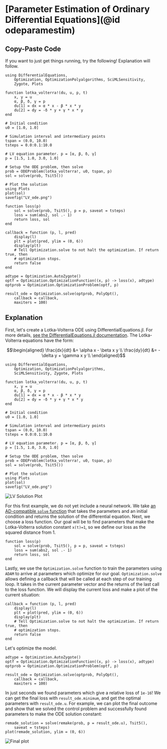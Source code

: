 # [Parameter Estimation of Ordinary Differential Equations](@id odeparamestim)

## Copy-Paste Code

If you want to just get things running, try the following! Explanation will
follow.

```@example optode_cp
using DifferentialEquations,
    Optimization, OptimizationPolyalgorithms, SciMLSensitivity,
    Zygote, Plots

function lotka_volterra!(du, u, p, t)
    x, y = u
    α, β, δ, γ = p
    du[1] = dx = α * x - β * x * y
    du[2] = dy = -δ * y + γ * x * y
end

# Initial condition
u0 = [1.0, 1.0]

# Simulation interval and intermediary points
tspan = (0.0, 10.0)
tsteps = 0.0:0.1:10.0

# LV equation parameter. p = [α, β, δ, γ]
p = [1.5, 1.0, 3.0, 1.0]

# Setup the ODE problem, then solve
prob = ODEProblem(lotka_volterra!, u0, tspan, p)
sol = solve(prob, Tsit5())

# Plot the solution
using Plots
plot(sol)
savefig("LV_ode.png")

function loss(p)
    sol = solve(prob, Tsit5(), p = p, saveat = tsteps)
    loss = sum(abs2, sol .- 1)
    return loss, sol
end

callback = function (p, l, pred)
    display(l)
    plt = plot(pred, ylim = (0, 6))
    display(plt)
    # Tell Optimization.solve to not halt the optimization. If return true, then
    # optimization stops.
    return false
end

adtype = Optimization.AutoZygote()
optf = Optimization.OptimizationFunction((x, p) -> loss(x), adtype)
optprob = Optimization.OptimizationProblem(optf, p)

result_ode = Optimization.solve(optprob, PolyOpt(),
    callback = callback,
    maxiters = 100)
```

## Explanation

First, let's create a Lotka-Volterra ODE using DifferentialEquations.jl. For
more details, [see the DifferentialEquations.jl documentation](https://docs.sciml.ai/DiffEqDocs/stable/). The Lotka-Volterra equations have the form:

```math
\begin{aligned}
\frac{dx}{dt} &= \alpha x - \beta x y      \\
\frac{dy}{dt} &= -\delta y + \gamma x y    \\
\end{aligned}
```

```@example optode
using DifferentialEquations,
    Optimization, OptimizationPolyalgorithms,
    SciMLSensitivity, Zygote, Plots

function lotka_volterra!(du, u, p, t)
    x, y = u
    α, β, δ, γ = p
    du[1] = dx = α * x - β * x * y
    du[2] = dy = -δ * y + γ * x * y
end

# Initial condition
u0 = [1.0, 1.0]

# Simulation interval and intermediary points
tspan = (0.0, 10.0)
tsteps = 0.0:0.1:10.0

# LV equation parameter. p = [α, β, δ, γ]
p = [1.5, 1.0, 3.0, 1.0]

# Setup the ODE problem, then solve
prob = ODEProblem(lotka_volterra!, u0, tspan, p)
sol = solve(prob, Tsit5())

# Plot the solution
using Plots
plot(sol)
savefig("LV_ode.png")
```

![LV Solution Plot](https://user-images.githubusercontent.com/1814174/51388169-9a07f300-1af6-11e9-8c6c-83c41e81d11c.png)

For this first example, we do not yet include a neural network. We take
[an AD-compatible `solve`
function](https://docs.sciml.ai/SciMLSensitivity/stable/manual/differential_equation_sensitivities/)
that takes the parameters and an initial condition and returns the solution of
the differential equation. Next, we choose a loss function. Our goal will be to
find parameters that make the Lotka-Volterra solution constant `x(t)=1`, so we
define our loss as the squared distance from 1.

```@example optode
function loss(p)
    sol = solve(prob, Tsit5(), p = p, saveat = tsteps)
    loss = sum(abs2, sol .- 1)
    return loss, sol
end
```

Lastly, we use the `Optimization.solve` function to train the parameters using `ADAM` to
arrive at parameters which optimize for our goal. `Optimization.solve` allows defining
a callback that will be called at each step of our training loop. It takes in
the current parameter vector and the returns of the last call to the loss
function. We will display the current loss and make a plot of the current
situation:

```@example optode
callback = function (p, l, pred)
    display(l)
    plt = plot(pred, ylim = (0, 6))
    display(plt)
    # Tell Optimization.solve to not halt the optimization. If return true, then
    # optimization stops.
    return false
end
```

Let's optimize the model.

```@example optode
adtype = Optimization.AutoZygote()
optf = Optimization.OptimizationFunction((x, p) -> loss(x), adtype)
optprob = Optimization.OptimizationProblem(optf, p)

result_ode = Optimization.solve(optprob, PolyOpt(),
    callback = callback,
    maxiters = 100)
```

In just seconds we found parameters which give a relative loss of `1e-16`! We can
get the final loss with `result_ode.minimum`, and get the optimal parameters
with `result_ode.u`. For example, we can plot the final outcome and show
that we solved the control problem and successfully found parameters to make the
ODE solution constant:

```@example optode
remade_solution = solve(remake(prob, p = result_ode.u), Tsit5(),
    saveat = tsteps)
plot(remade_solution, ylim = (0, 6))
```

![Final plot](https://user-images.githubusercontent.com/1814174/51399500-1f4dd080-1b14-11e9-8c9d-144f93b6eac2.gif)
